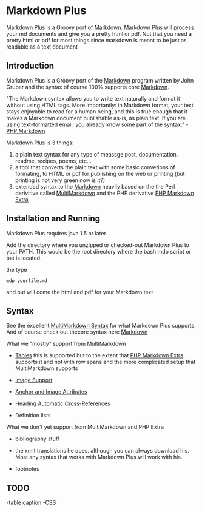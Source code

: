 Markdown Plus
==============

Markdown Plus is a Groovy port of [Markdown][].
Markdown Plus will process your md documents and give you a pretty html or pdf.
Not that you need a pretty html or pdf for most things since markdown is meant to be just as readable as a text document

  [Markdown]:http://daringfireball.net/projects/markdown/syntax
  
Introduction
------------

Markdown Plus is a Groovy port of the [Markdown][] program written by John Gruber and the syntax of course 100% supports core [Markdown][].

"The Markdown syntax allows you to write text naturally and format it without using HTML tags. More importantly: in Markdown format, your text stays enjoyable to read for a human being, and this is true enough that it makes a Markdown document publishable as-is, as plain text. If you are using text-formatted email, you already know some part of the syntax." - [PHP Markdown](http://michelf.com/projects/php-markdown/)

Markdown Plus is 3 things: 

 1. a plain text syntax for any type of meassge post, documentation, readme, recipes, poems, etc...
 2. a tool that converts the plain text with some basic convetions of formating, to HTML or pdf for publishing on the web or printing (but printing is not very green now is it?)
 3. extended syntax to the [Markdown][] heavily based on the the Perl derivitive called [MultiMarkdown][] and the PHP derivative [PHP Markdown Extra][]

 [MultiMarkdown]: http://fletcherpenney.net/multimarkdown/
 [PHP Markdown Extra]: http://michelf.com/projects/php-markdown/extra/

Installation and Running
------------

Markdown Plus requires java 1.5 or later.

Add the directory where you unzipped or checked-out Markdown Plus to your PATH. This would be the root directory where the bash mdp script or bat is located. 

the type

	mdp yourfile.md
	
and out will come the html and pdf for your Markdown text

Syntax
------

See the excellent [MultiMarkdown Syntax][] for what Markdown Plus supports. And of course check out thecore syntax here [Markdown]

What we "mostly" support from MultiMarkdown

*   [Tables](http://fletcherpenney.net/multimarkdown/users_guide/multimarkdown_syntax_guide/#anchorandimageattributes)
    this is supported but to the extent that [PHP Markdown Extra][] supports it and not with row spans 
      and the more complicated setup that MultiMarkdown supports

*   [Image Support](http://fletcherpenney.net/multimarkdown/users_guide/multimarkdown_syntax_guide/#imagesupport)

*   [Anchor and Image Attributes](http://fletcherpenney.net/multimarkdown/users_guide/multimarkdown_syntax_guide/#anchorandimageattributes)

*   Heading [Automatic Cross-References](http://fletcherpenney.net/multimarkdown/users_guide/multimarkdown_syntax_guide/#automaticcross-references)

* 	Definition lists

What we don't yet support from MultiMarkdown and PHP Extra

* bibliography stuff
* the xmlt translations he does. although you can always download his. Most any syntax that works with Markdown Plus will work with his.
* footnotes

  [MultiMarkdown Syntax]:http://fletcherpenney.net/multimarkdown/users_guide/multimarkdown_syntax_guide/

TODO
-----
-table caption
-CSS





